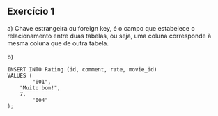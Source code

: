 ## Exercício 1

a) Chave estrangeira ou foreign key, é o campo que estabelece o relacionamento entre duas tabelas, ou seja, uma coluna corresponde à mesma coluna que de outra tabela.

b)
```
INSERT INTO Rating (id, comment, rate, movie_id) 
VALUES (
		"001",
    "Muito bom!",
    7,
		"004"
);
```